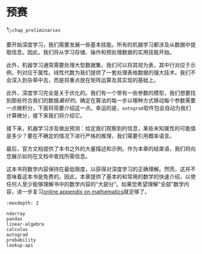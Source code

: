 #  预赛
:label:`chap_preliminaries`

要开始深度学习，我们需要发展一些基本技能。所有的机器学习都涉及从数据中提取信息。因此，我们将从学习存储、操作和预处理数据的实用技能开始。

此外，机器学习通常需要处理大型数据集，我们可以将其视为表，其中行对应于示例，列对应于属性。线性代数为我们提供了一套处理表格数据的强大技术。我们不会深入到杂草中去，而是将重点放在矩阵运算及其实现的基础上。

此外，深度学习完全是关于优化的。我们有一个带有一些参数的模型，我们想要找到那些符合我们的数据*最好的*。确定在算法的每一步以哪种方式移动每个参数需要一点微积分，下面将简要介绍这一点。幸运的是，`autograd`软件包会自动为我们计算微分，接下来我们将介绍它。

接下来，机器学习涉及做出预测：给定我们观察到的信息，某些未知属性的可能值是多少？要在不确定的情况下进行严格的推理，我们需要引用概率语言。

最后，官方文档提供了本书之外的大量描述和示例。作为本章的结束语，我们将向您展示如何在文档中查找所需信息。

这本书将数学内容保持在最低限度，以获得对深度学习的正确理解。然而，这并不意味着这本书是免费的。因此，本章提供了基本的和常用的数学的快速介绍，以使任何人至少能够理解书中的数学内容的“大部分”。如果您希望理解“全部”数学内容，进一步复习[online appendix on mathematics](https://d2l.ai/chapter_appendix-mathematics-for-deep-learning/index.html)就足够了。

```toc
:maxdepth: 2

ndarray
pandas
linear-algebra
calculus
autograd
probability
lookup-api
```
